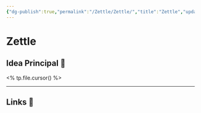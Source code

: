 ```yaml
---
{"dg-publish":true,"permalink":"/Zettle/Zettle/","title":"Zettle","updated":"2023-12-30T18:06:41.106-05:00"}
---
```



# Zettle

## Idea Principal 🧠
<% tp.file.cursor() %>
- - - 
## Links 📎